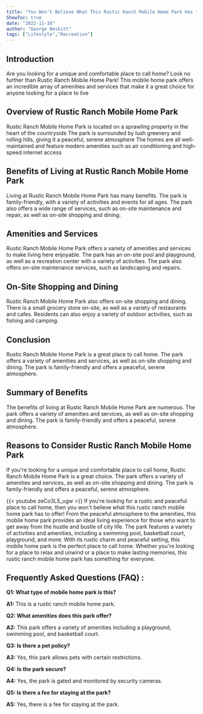 ```yaml
---
title: "You Won't Believe What This Rustic Ranch Mobile Home Park Has to Offer!"
ShowToc: true 
date: "2022-11-16"
author: "George Nesbitt" 
tags: ["Lifestyle","Recreation"]
---
```

## Introduction
Are you looking for a unique and comfortable place to call home? Look no further than Rustic Ranch Mobile Home Park! This mobile home park offers an incredible array of amenities and services that make it a great choice for anyone looking for a place to live 

## Overview of Rustic Ranch Mobile Home Park
Rustic Ranch Mobile Home Park is located on a sprawling property in the heart of the countryside The park is surrounded by lush greenery and rolling hills, giving it a peaceful, serene atmosphere The homes are all well-maintained and feature modern amenities such as air conditioning and high-speed internet access 

## Benefits of Living at Rustic Ranch Mobile Home Park
Living at Rustic Ranch Mobile Home Park has many benefits. The park is family-friendly, with a variety of activities and events for all ages. The park also offers a wide range of services, such as on-site maintenance and repair, as well as on-site shopping and dining. 

## Amenities and Services
Rustic Ranch Mobile Home Park offers a variety of amenities and services to make living here enjoyable. The park has an on-site pool and playground, as well as a recreation center with a variety of activities. The park also offers on-site maintenance services, such as landscaping and repairs. 

## On-Site Shopping and Dining
Rustic Ranch Mobile Home Park also offers on-site shopping and dining. There is a small grocery store on-site, as well as a variety of restaurants and cafes. Residents can also enjoy a variety of outdoor activities, such as fishing and camping. 

## Conclusion
Rustic Ranch Mobile Home Park is a great place to call home. The park offers a variety of amenities and services, as well as on-site shopping and dining. The park is family-friendly and offers a peaceful, serene atmosphere. 

## Summary of Benefits
The benefits of living at Rustic Ranch Mobile Home Park are numerous. The park offers a variety of amenities and services, as well as on-site shopping and dining. The park is family-friendly and offers a peaceful, serene atmosphere. 

## Reasons to Consider Rustic Ranch Mobile Home Park
If you're looking for a unique and comfortable place to call home, Rustic Ranch Mobile Home Park is a great choice. The park offers a variety of amenities and services, as well as on-site shopping and dining. The park is family-friendly and offers a peaceful, serene atmosphere.

{{< youtube zeCo3L5_ugw >}} 
If you're looking for a rustic and peaceful place to call home, then you won't believe what this rustic ranch mobile home park has to offer! From the peaceful atmosphere to the amenities, this mobile home park provides an ideal living experience for those who want to get away from the hustle and bustle of city life. The park features a variety of activities and amenities, including a swimming pool, basketball court, playground, and more. With its rustic charm and peaceful setting, this mobile home park is the perfect place to call home. Whether you're looking for a place to relax and unwind or a place to make lasting memories, this rustic ranch mobile home park has something for everyone.

## Frequently Asked Questions (FAQ) :
**Q1: What type of mobile home park is this?**

**A1:** This is a rustic ranch mobile home park.

**Q2: What amenities does this park offer?**

**A2:** This park offers a variety of amenities including a playground, swimming pool, and basketball court.

**Q3: Is there a pet policy?**

**A3:** Yes, this park allows pets with certain restrictions.

**Q4: Is the park secure?**

**A4:** Yes, the park is gated and monitored by security cameras.

**Q5: Is there a fee for staying at the park?**

**A5:** Yes, there is a fee for staying at the park.



